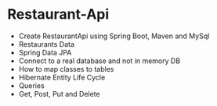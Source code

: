 # Restaurant-Api

 - Create RestaurantApi using Spring Boot, Maven and MySql
 - Restaurants Data
 - Spring Data JPA
 - Connect to a real database and not in memory DB
 - How to map classes to tables
 - Hibernate Entity Life Cycle
 - Queries
 - Get, Post, Put and Delete

